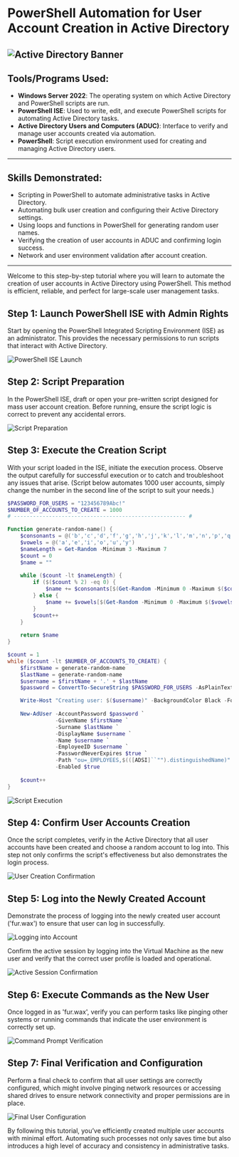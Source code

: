 # PowerShell Automation for User Account Creation in Active Directory
![Active Directory Banner](https://github.com/KLavallais/KLavallais/blob/assets/Microsoft-Active-Directory-Banner_0001.png?raw=true)
---

## Tools/Programs Used:
- **Windows Server 2022**: The operating system on which Active Directory and PowerShell scripts are run.
- **PowerShell ISE**: Used to write, edit, and execute PowerShell scripts for automating Active Directory tasks.
- **Active Directory Users and Computers (ADUC)**: Interface to verify and manage user accounts created via automation.
- **PowerShell**: Script execution environment used for creating and managing Active Directory users.

---

## Skills Demonstrated:
- Scripting in PowerShell to automate administrative tasks in Active Directory.
- Automating bulk user creation and configuring their Active Directory settings.
- Using loops and functions in PowerShell for generating random user names.
- Verifying the creation of user accounts in ADUC and confirming login success.
- Network and user environment validation after account creation.

---

Welcome to this step-by-step tutorial where you will learn to automate the creation of user accounts in Active Directory using PowerShell. This method is efficient, reliable, and perfect for large-scale user management tasks.

## Step 1: Launch PowerShell ISE with Admin Rights

Start by opening the PowerShell Integrated Scripting Environment (ISE) as an administrator. This provides the necessary permissions to run scripts that interact with Active Directory.

![PowerShell ISE Launch](https://github.com/KLavallais/KLavallais/blob/assets/AutomatedRandomUsers_01.png?raw=true)

## Step 2: Script Preparation

In the PowerShell ISE, draft or open your pre-written script designed for mass user account creation. Before running, ensure the script logic is correct to prevent any accidental errors.

![Script Preparation](https://github.com/KLavallais/KLavallais/blob/assets/AutomatedRandomUsers_02.png?raw=true)

## Step 3: Execute the Creation Script

With your script loaded in the ISE, initiate the execution process. Observe the output carefully for successful execution or to catch and troubleshoot any issues that arise.
(Script below automates 1000 user accounts, simply change the number in the second line of the script to suit your needs.)
```powershell
$PASSWORD_FOR_USERS = "123456789Abc!"
$NUMBER_OF_ACCOUNTS_TO_CREATE = 1000
# ------------------------------------------------------ #

Function generate-random-name() {
    $consonants = @('b','c','d','f','g','h','j','k','l','m','n','p','q','r','s','t','v','w','x','z')
    $vowels = @('a','e','i','o','u','y')
    $nameLength = Get-Random -Minimum 3 -Maximum 7
    $count = 0
    $name = ""
    
    while ($count -lt $nameLength) {
        if ($($count % 2) -eq 0) {
            $name += $consonants[$(Get-Random -Minimum 0 -Maximum $($consonants.Count - 1))]
        } else {
            $name += $vowels[$(Get-Random -Minimum 0 -Maximum $($vowels.Count - 1))]
        }
        $count++
    }
    
    return $name
}

$count = 1
while ($count -lt $NUMBER_OF_ACCOUNTS_TO_CREATE) {
    $firstName = generate-random-name
    $lastName = generate-random-name
    $username = $firstName + '.' + $lastName
    $password = ConvertTo-SecureString $PASSWORD_FOR_USERS -AsPlainText -Force

    Write-Host "Creating user: $($username)" -BackgroundColor Black -ForegroundColor Cyan
    
    New-AdUser -AccountPassword $password `
               -GivenName $firstName `
               -Surname $lastName `
               -DisplayName $username `
               -Name $username `
               -EmployeeID $username `
               -PasswordNeverExpires $true `
               -Path "ou=_EMPLOYEES,$(([ADSI]``"").distinguishedName)" `
               -Enabled $true
    
    $count++
}

```
![Script Execution](https://github.com/KLavallais/KLavallais/blob/assets/AutomatedRandomUsers_03.png?raw=true)

## Step 4: Confirm User Accounts Creation

Once the script completes, verify in the Active Directory that all user accounts have been created and choose a random account to log into. This step not only confirms the script's effectiveness but also demonstrates the login process.

![User Creation Confirmation](https://github.com/KLavallais/KLavallais/blob/assets/AutomatedRandomUsers_04.png?raw=true)

## Step 5: Log into the Newly Created Account

Demonstrate the process of logging into the newly created user account ('fur.wax') to ensure that user can log in successfully.

![Logging into Account](https://github.com/KLavallais/KLavallais/blob/assets/AutomatedRandomUsers_05.png?raw=true)

Confirm the active session by logging into the Virtual Machine as the new user and verify that the correct user profile is loaded and operational.

![Active Session Confirmation](https://github.com/KLavallais/KLavallais/blob/assets/AutomatedRandomUsers_06.png?raw=true)

## Step 6: Execute Commands as the New User

Once logged in as 'fur.wax', verify you can perform tasks like pinging other systems or running commands that indicate the user environment is correctly set up.

![Command Prompt Verification](https://github.com/KLavallais/KLavallais/blob/assets/AutomatedRandomUsers_07.png?raw=true)

## Step 7: Final Verification and Configuration

Perform a final check to confirm that all user settings are correctly configured, which might involve pinging network resources or accessing shared drives to ensure network connectivity and proper permissions are in place.

![Final User Configuration](https://github.com/KLavallais/KLavallais/blob/assets/AutomatedRandomUsers_08.png?raw=true)


By following this tutorial, you’ve efficiently created multiple user accounts with minimal effort. Automating such processes not only saves time but also introduces a high level of accuracy and consistency in administrative tasks.

